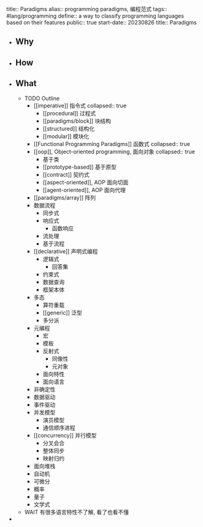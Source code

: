 title:: Paradigms
alias:: programming paradigms, 编程范式
tags:: #lang/programming
define:: a way to classify programming languages based on their features
public:: true
start-date:: 20230826
title:: Paradigms

- ## Why
- ## How
- ## What
  - TODO Outline
    - [[imperative]] 指令式
      collapsed:: true
      - [[procedural]] 过程式
      - [[paradigms/block]] 块结构
      - [[structured]] 结构化
      - [[modular]] 模块化
    - [[Functional Programming Paradigms]] 函数式
      collapsed:: true
    - [[oop]], Object-oriented programming, 面向对象
      collapsed:: true
      - 基于类
      - [[prototype-based]] 基于原型
      - [[contract]] 契约式
      - [[aspect-oriented]], AOP 面向切面
      - [[agent-oriented]], AOP 面向代理
    - [[paradigms/array]] 阵列
    - 数据流程
      - 同步式
      - 响应式
        - 函数响应
      - 流处理
      - 基于流程
    - [[declarative]] 声明式编程
      - 逻辑式
        - 回答集
      - 约束式
      - 数据查询
      - 框架本体
    - 多态
      - 算符重载
      - [[generic]] 泛型
      - 多分派
    - 元编程
      - 宏
      - 模板
      - 反射式
        - 同像性
        - 元对象
      - 面向特性
      - 面向语言
    - 非确定性
    - 数据驱动
    - 事件驱动
    - 并发模型
      - 演员模型
      - 通信顺序进程
    - [[concurrency]] 并行模型
      - 分叉会合
      - 整体同步
      - 映射归约
    - 面向堆栈
    - 自动机
    - 可微分
    - 概率
    - 量子
    - 文学式
  - WAIT 有很多语言特性不了解, 看了也看不懂
-